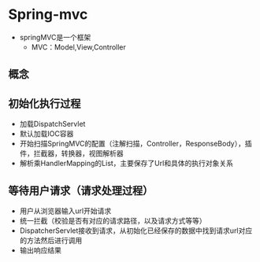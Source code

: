 # Spring-mvc
*   springMVC是一个框架
    *   MVC：Model,View,Controller
##  概念
##  初始化执行过程
*   加载DispatchServlet
*   默认加载IOC容器
*   开始扫描SpringMVC的配置（注解扫描，Controller，ResponseBody），插件，拦截器，转换器，视图解析器
*   解析乘HandlerMapping的List，主要保存了Url和具体的执行对象关系
##  等待用户请求（请求处理过程）
*   用户从浏览器输入url开始请求
*   统一拦截（校验是否有对应的请求路径，以及请求方式等等）
*   DispatcherServlet接收到请求，从初始化已经保存的数据中找到请求url对应的方法然后进行调用
*   输出响应结果


    